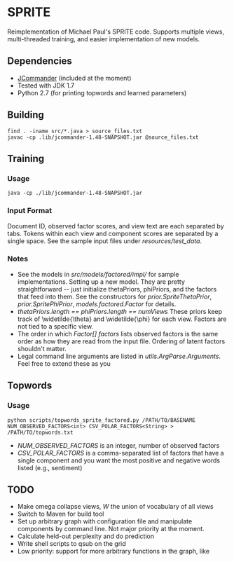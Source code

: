 # SPRITE #

Reimplementation of Michael Paul's SPRITE code.  Supports multiple views,
multi-threaded training, and easier implementation of new models.

## Dependencies ##

+ [JCommander](http://jcommander.org/#Download "JCommander") (included at
the moment)
+ Tested with JDK 1.7
+ Python 2.7 (for printing topwords and learned parameters)

## Building ##

    find . -iname src/*.java > source_files.txt
    javac -cp .lib/jcommander-1.48-SNAPSHOT.jar @source_files.txt

## Training ##

### Usage ###

    java -cp ./lib/jcommander-1.48-SNAPSHOT.jar 

### Input Format ###

Document ID, observed factor scores, and view text are each separated by
tabs.  Tokens within each view and component scores are separated by a
single space.  See the sample input files under *resources/test_data*.

### Notes ###

+ See the models in *src/models/factored/impl/* for sample implementations.
Setting up a new model.  They are pretty straightforward -- just initialize
thetaPriors, phiPriors, and the factors that feed into them.  See the
constructors for *prior.SpriteThetaPrior*, *prior.SpritePhiPrior*,
*models.factored.Factor* for details.
+ *thetaPriors.length == phiPriors.length == numViews*  These priors keep
track of \widetilde{\theta} and \widetilde{\phi} for each view.  Factors
are not tied to a specific view.
+ The order in which *Factor[] factors* lists observed factors is the same
order as how they are read from the input file.  Ordering of latent factors
shouldn't matter.
+ Legal command line arguments are listed in *utils.ArgParse.Arguments*.
Feel free to extend these as you

## Topwords ##


### Usage ###

    python scripts/topwords_sprite_factored.py /PATH/TO/BASENAME NUM_OBSERVED_FACTORS<int> CSV_POLAR_FACTORS<String> > /PATH/TO/topwords.txt

+ *NUM_OBSERVED_FACTORS* is an integer, number of observed factors
+ *CSV_POLAR_FACTORS* is a comma-separated list of factors that have a
single component and you want the most positive and negative words listed
(e.g., sentiment)

## TODO ##

+ Make omega collapse views, *W* the union of vocabulary of all views
+ Switch to Maven for build tool
+ Set up arbitrary graph with configuration file and manipulate components
by command line.  Not major priority at the moment.
+ Calculate held-out perplexity and do prediction
+ Write shell scripts to qsub on the grid
+ Low priority: support for more arbitrary functions in the graph, like
